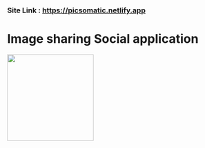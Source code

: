 ### Site Link : https://picsomatic.netlify.app

# Image sharing Social application

<img src="https://picsomatic.netlify.app/static/media/Logo.f04e46c2.png" width="200">
